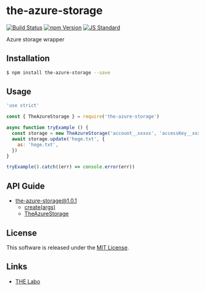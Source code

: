 the-azure-storage
==========

<!---
This file is generated by the-tmpl. Do not update manually.
--->

<!-- Badge Start -->
<a name="badges"></a>

[![Build Status][bd_travis_shield_url]][bd_travis_url]
[![npm Version][bd_npm_shield_url]][bd_npm_url]
[![JS Standard][bd_standard_shield_url]][bd_standard_url]

[bd_repo_url]: https://github.com/the-labo/the-azure-storage
[bd_travis_url]: http://travis-ci.org/the-labo/the-azure-storage
[bd_travis_shield_url]: http://img.shields.io/travis/the-labo/the-azure-storage.svg?style=flat
[bd_travis_com_url]: http://travis-ci.com/the-labo/the-azure-storage
[bd_travis_com_shield_url]: https://api.travis-ci.com/the-labo/the-azure-storage.svg?token=
[bd_license_url]: https://github.com/the-labo/the-azure-storage/blob/master/LICENSE
[bd_npm_url]: http://www.npmjs.org/package/the-azure-storage
[bd_npm_shield_url]: http://img.shields.io/npm/v/the-azure-storage.svg?style=flat
[bd_standard_url]: http://standardjs.com/
[bd_standard_shield_url]: https://img.shields.io/badge/code%20style-standard-brightgreen.svg

<!-- Badge End -->


<!-- Description Start -->
<a name="description"></a>

Azure storage wrapper

<!-- Description End -->


<!-- Overview Start -->
<a name="overview"></a>



<!-- Overview End -->


<!-- Sections Start -->
<a name="sections"></a>

<!-- Section from "doc/guides/01.Installation.md.hbs" Start -->

<a name="section-doc-guides-01-installation-md"></a>

Installation
-----

```bash
$ npm install the-azure-storage --save
```


<!-- Section from "doc/guides/01.Installation.md.hbs" End -->

<!-- Section from "doc/guides/02.Usage.md.hbs" Start -->

<a name="section-doc-guides-02-usage-md"></a>

Usage
---------

```javascript
'use strict'

const { TheAzureStorage } = require('the-azure-storage')

async function tryExample () {
  const storage = new TheAzureStorage('account__xxxxx', 'accessKey__xxxxxx', {})
  await storage.update('hoge.txt', {
    as: 'hoge.txt',
  })
}

tryExample().catch((err) => console.error(err))

```


<!-- Section from "doc/guides/02.Usage.md.hbs" End -->

<!-- Section from "doc/guides/10.API Guide.md.hbs" Start -->

<a name="section-doc-guides-10-a-p-i-guide-md"></a>

API Guide
-----

+ [the-azure-storage@1.0.1](./doc/api/api.md)
  + [create(args)](./doc/api/api.md#the-azure-storage-function-create)
  + [TheAzureStorage](./doc/api/api.md#the-azure-storage-class)


<!-- Section from "doc/guides/10.API Guide.md.hbs" End -->


<!-- Sections Start -->


<!-- LICENSE Start -->
<a name="license"></a>

License
-------
This software is released under the [MIT License](https://github.com/the-labo/the-azure-storage/blob/master/LICENSE).

<!-- LICENSE End -->


<!-- Links Start -->
<a name="links"></a>

Links
------

+ [THE Labo][t_h_e_labo_url]

[t_h_e_labo_url]: https://github.com/the-labo

<!-- Links End -->
